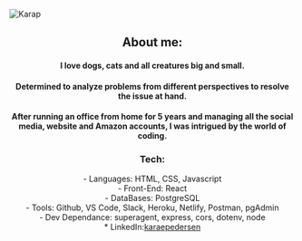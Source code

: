 ![Karap](https://user-images.githubusercontent.com/79377591/126583338-1cade786-80bb-4274-b9a1-07f0d2968f1b.jpeg)
<div align= "center" height="100%" width="100%">
<h2> About me: </h2>
        <h4>I love dogs, cats and all creatures big and small.</h4>
        <h4> Determined to analyze problems from different perspectives to resolve the issue at hand.</h4>
        <h4> After running an office from home for 5 years and managing all the social media, website and Amazon accounts, I was intrigued by the world of coding.</h4>
        <h4></h4>
        <h4></h4>
        <h4></h4>
</div>
<div align="center">
<h3> Tech: </h3>
  - Languages: HTML, CSS, Javascript </br>
  - Front-End: React </br>
  - DataBases: PostgreSQL </br>
  - Tools: Github, VS Code, Slack, Heroku, Netlify, Postman, pgAdmin </br> 
  - Dev Dependance: superagent, express, cors, dotenv, node </br>      
<div>
    * LinkedIn:<a
    href="https://www.linkedin.com/in/karaepedersen/">karaepedersen</a>
</div>
<!-- <div>
        * Website:<a
                     href="https://www.karapedcodes.com/">Kara's website</a>
        </div> -->
   
